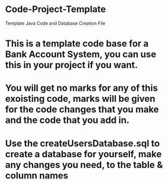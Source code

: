 # Code-Project-Template
Template Java Code and Database Creation File

# This is a template code base for a Bank Account System, you can use this in your project if you want.
# You will get no marks for any of this exoisting code, marks will be given for the code changes that you make and the code that you add in.

# Use the createUsersDatabase.sql to create a database for yourself, make any changes you need, to the table & column names

